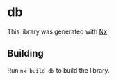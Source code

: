 # db

This library was generated with [Nx](https://nx.dev).

## Building

Run `nx build db` to build the library.

